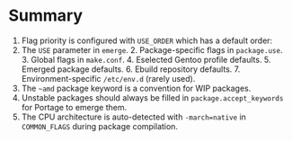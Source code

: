 # Summary

1. Flag priority is configured with `USE_ORDER` which has a default order:
  1. The `USE` parameter in `emerge`.
	2. Package-specific flags in `package.use`.
	3. Global flags in `make.conf`.
	4. Eselected Gentoo profile defaults.
	5. Emerged package defaults.
	6. Ebuild repository defaults.
	7. Environment-specific `/etc/env.d` (rarely used).
3. The `~amd` package keyword is a convention for WIP packages.
4. Unstable packages should always be filled in `package.accept_keywords` for Portage to emerge them.
5. The CPU architecture is auto-detected with `-march=native` in `COMMON_FLAGS` during package compilation.

